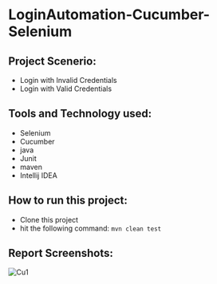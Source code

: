 # LoginAutomation-Cucumber-Selenium

## Project Scenerio:
- Login with Invalid Credentials
- Login with Valid Credentials

## Tools and Technology used:
- Selenium
- Cucumber
- java
- Junit
- maven
- Intellij IDEA

## How to run this project:
- Clone this project
- hit the following command: ```mvn clean test```

## Report Screenshots:
![Cu1](https://user-images.githubusercontent.com/96409251/229366597-5e9bbdb1-fe4d-4b0e-ab32-eb4b5aff90a6.png)
